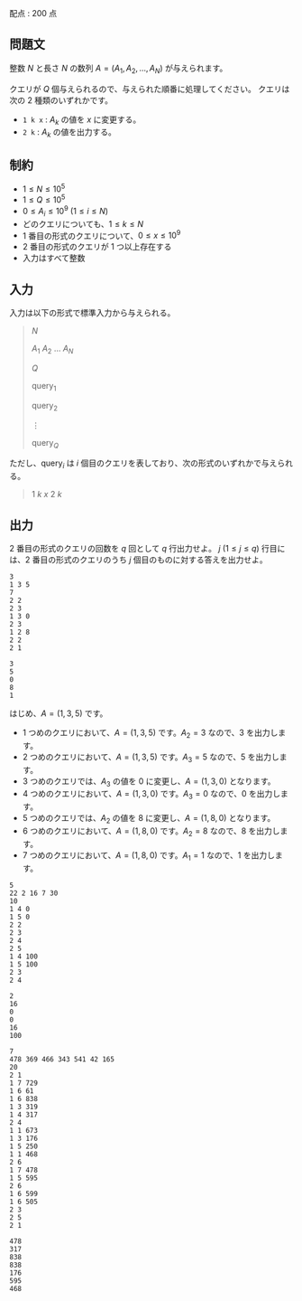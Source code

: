配点 : $200$ 点

## 問題文

整数 $N$ と長さ $N$ の数列 $A=(A _ 1,A _ 2,\ldots,A _ N)$ が与えられます。

クエリが $Q$ 個与えられるので、与えられた順番に処理してください。
クエリは次の $2$ 種類のいずれかです。

- `1 k x` : $A _ k$ の値を $x$ に変更する。
- `2 k` : $A _ k$ の値を出力する。

## 制約

- $1 \leq N \leq 10 ^ 5$
- $1 \leq Q \leq 10 ^ 5$
- $0 \leq A _ i \leq 10 ^ 9\ (1\leq i\leq N)$
- どのクエリについても、$1\leq k\leq N$
- $1$ 番目の形式のクエリについて、$0\leq x\leq 10 ^ 9$
- $2$ 番目の形式のクエリが $1$ つ以上存在する
- 入力はすべて整数

## 入力

入力は以下の形式で標準入力から与えられる。

> $N$
> 
> $A _ 1$ $A _ 2$ $\ldots$ $A _ N$
> 
> $Q$
> 
> $\operatorname{query} _ 1$
> 
> $\operatorname{query} _ 2$
> 
> $\vdots$
> 
> $\operatorname{query} _ Q$

ただし、$\operatorname{query} _ i$ は $i$ 個目のクエリを表しており、次の形式のいずれかで与えられる。

> $1$ $k$ $x$
> $2$ $k$

## 出力

$2$ 番目の形式のクエリの回数を $q$ 回として $q$ 行出力せよ。
$j\ (1\leq j\leq q)$ 行目には、$2$ 番目の形式のクエリのうち $j$ 個目のものに対する答えを出力せよ。

```input1
3
1 3 5
7
2 2
2 3
1 3 0
2 3
1 2 8
2 2
2 1
```

```output1
3
5
0
8
1
```

はじめ、$A=(1,3,5)$ です。

- $1$ つめのクエリにおいて、$A=(1,3,5)$ です。$A _ 2=3$ なので、$3$ を出力します。
- $2$ つめのクエリにおいて、$A=(1,3,5)$ です。$A _ 3=5$ なので、$5$ を出力します。
- $3$ つめのクエリでは、$A _ 3$ の値を $0$ に変更し、$A=(1,3,0)$ となります。
- $4$ つめのクエリにおいて、$A=(1,3,0)$ です。$A _ 3=0$ なので、$0$ を出力します。
- $5$ つめのクエリでは、$A _ 2$ の値を $8$ に変更し、$A=(1,8,0)$ となります。
- $6$ つめのクエリにおいて、$A=(1,8,0)$ です。$A _ 2=8$ なので、$8$ を出力します。
- $7$ つめのクエリにおいて、$A=(1,8,0)$ です。$A _ 1=1$ なので、$1$ を出力します。

```input2
5
22 2 16 7 30
10
1 4 0
1 5 0
2 2
2 3
2 4
2 5
1 4 100
1 5 100
2 3
2 4
```

```output2
2
16
0
0
16
100
```

```input3
7
478 369 466 343 541 42 165
20
2 1
1 7 729
1 6 61
1 6 838
1 3 319
1 4 317
2 4
1 1 673
1 3 176
1 5 250
1 1 468
2 6
1 7 478
1 5 595
2 6
1 6 599
1 6 505
2 3
2 5
2 1
```

```output3
478
317
838
838
176
595
468
```